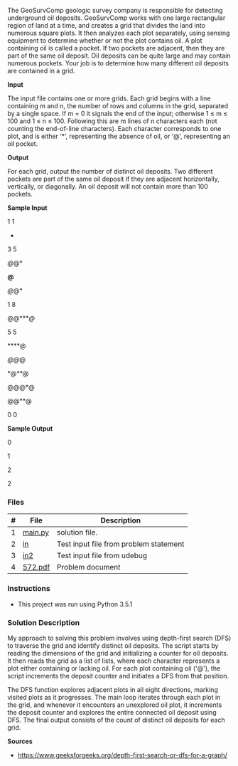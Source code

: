 The GeoSurvComp geologic survey company is responsible for detecting underground oil deposits.
GeoSurvComp works with one large rectangular region of land at a time, and creates a grid that divides
the land into numerous square plots. It then analyzes each plot separately, using sensing equipment to
determine whether or not the plot contains oil.
A plot containing oil is called a pocket. If two pockets are adjacent, then they are part of the
same oil deposit. Oil deposits can be quite large and may contain numerous pockets. Your job is to
determine how many different oil deposits are contained in a grid.

**Input**

The input file contains one or more grids. Each grid begins with a line containing m and n, the number
of rows and columns in the grid, separated by a single space. If m = 0 it signals the end of the input;
otherwise 1 ≤ m ≤ 100 and 1 ≤ n ≤ 100. Following this are m lines of n characters each (not counting
the end-of-line characters). Each character corresponds to one plot, and is either ‘*’, representing the
absence of oil, or ‘@’, representing an oil pocket.

**Output**

For each grid, output the number of distinct oil deposits. Two different pockets are part of the same
oil deposit if they are adjacent horizontally, vertically, or diagonally. An oil deposit will not contain
more than 100 pockets.

**Sample Input**

1 1

*

3 5

*@*@*

**@**

*@*@*

1 8

@@****@*

5 5

****@

*@@*@

*@**@

@@@*@

@@**@

0 0

**Sample Output**

0

1

2

2


### Files

|   #   | File                       | Description                                                |
| :---: | -------------------------- | ---------------------------------------------------------- |
|   1   | [main.py](./main.py)     | solution file.                                             |
|   2   | [in](./in)           | Test input file from problem statement                     |
|   3   | [in2](./in2)           | Test input file from udebug                    |
|   4   | [572.pdf](./572.pdf)         | Problem document                            |


### Instructions

- This project was run using Python 3.5.1

### Solution Description

My approach to solving this problem involves using depth-first search (DFS) to traverse the grid
and identify distinct oil deposits. The script starts by reading the dimensions of the grid and
initializing a counter for oil deposits. It then reads the grid as a list of lists, where each
character represents a plot either containing or lacking oil. For each plot containing oil ('@'),
the script increments the deposit counter and initiates a DFS from that position. 

The DFS function
explores adjacent plots in all eight directions, marking visited plots as it progresses.
The main loop iterates through each plot in the grid, and whenever it encounters an unexplored oil plot,
it increments the deposit counter and explores the entire connected oil deposit using DFS.
The final output consists of the count of distinct oil deposits for each grid.

**Sources**
- https://www.geeksforgeeks.org/depth-first-search-or-dfs-for-a-graph/

